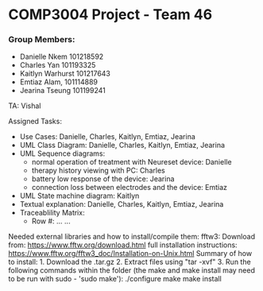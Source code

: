 # COMP3004 Project - Team 46
### Group Members:

- Danielle Nkem 101218592
- Charles Yan 101193325
- Kaitlyn Warhurst 101217643
- Emtiaz Alam, 101114889
- Jearina Tseung 101199241

TA: Vishal

Assigned Tasks:
- Use Cases: Danielle, Charles, Kaitlyn, Emtiaz, Jearina
- UML Class Diagram: Danielle, Charles, Kaitlyn, Emtiaz, Jearina
- UML Sequence diagrams:
    - normal operation of treatment with Neureset device: Danielle
    - therapy history viewing with PC: Charles
    - battery low response of the device: Jearina
    - connection loss between electrodes and the device: Emtiaz
- UML State machine diagram: Kaitlyn
- Textual explanation: Danielle, Charles, Kaitlyn, Emtiaz, Jearina
- Traceablility Matrix:
    - Row #: ...
...

Needed external libraries and how to install/compile them:
fftw3: Download from: https://www.fftw.org/download.html 
full installation instructions: https://www.fftw.org/fftw3_doc/Installation-on-Unix.html
Summary of how to install: 
    1. Download the .tar.gz
    2. Extract files using "tar -xvf"
    3. Run the following commands within the folder (the make and make install may need to be run with sudo - 'sudo make'):
        ./configure
        make
        make install
